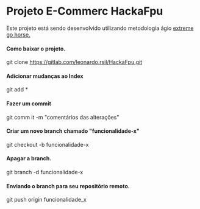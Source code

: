 # Projeto E-Commerc HackaFpu

Este projeto está sendo desenvolvido utilizando metodologia ágio
[extreme go horse.](http://www.gohorseprocess.com.br/extreme-go-horse-(xgh) "Clique e acesse agora!" )

#### Como baixar o projeto.
git clone https://gitlab.com/leonardo.rsil/HackaFpu.git

#### Adicionar mudanças ao Index
git add *

#### Fazer um commit
git comm it -m "comentários das alterações"

#### Criar um novo branch chamado "funcionalidade-x"
git checkout -b funcionalidade-x

#### Apagar a branch.
git branch -d funcionalidade-x

#### Enviando o branch para seu repositório remoto.
git push origin funcionalidade_x


